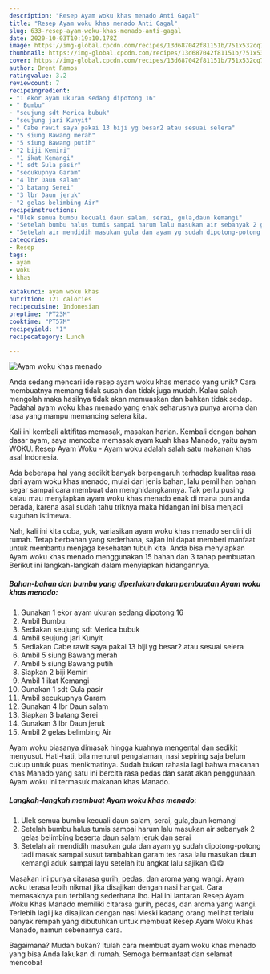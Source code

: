 ```yaml
---
description: "Resep Ayam woku khas menado Anti Gagal"
title: "Resep Ayam woku khas menado Anti Gagal"
slug: 633-resep-ayam-woku-khas-menado-anti-gagal
date: 2020-10-03T10:19:10.178Z
image: https://img-global.cpcdn.com/recipes/13d687042f81151b/751x532cq70/ayam-woku-khas-menado-foto-resep-utama.jpg
thumbnail: https://img-global.cpcdn.com/recipes/13d687042f81151b/751x532cq70/ayam-woku-khas-menado-foto-resep-utama.jpg
cover: https://img-global.cpcdn.com/recipes/13d687042f81151b/751x532cq70/ayam-woku-khas-menado-foto-resep-utama.jpg
author: Brent Ramos
ratingvalue: 3.2
reviewcount: 7
recipeingredient:
- "1 ekor ayam ukuran sedang dipotong 16"
- " Bumbu"
- "seujung sdt Merica bubuk"
- "seujung jari Kunyit"
- " Cabe rawit saya pakai 13 biji yg besar2 atau sesuai selera"
- "5 siung Bawang merah"
- "5 siung Bawang putih"
- "2 biji Kemiri"
- "1 ikat Kemangi"
- "1 sdt Gula pasir"
- "secukupnya Garam"
- "4 lbr Daun salam"
- "3 batang Serei"
- "3 lbr Daun jeruk"
- "2 gelas belimbing Air"
recipeinstructions:
- "Ulek semua bumbu kecuali daun salam, serai, gula,daun kemangi"
- "Setelah bumbu halus tumis sampai harum lalu masukan air sebanyak 2 gelas belimbing beserta daun salam jeruk dan serai"
- "Setelah air mendidih masukan gula dan ayam yg sudah dipotong-potong tadi masak sampai susut tambahkan garam tes rasa lalu masukan daun kemangi aduk sampai layu setelah itu angkat lalu sajikan 😋😋"
categories:
- Resep
tags:
- ayam
- woku
- khas

katakunci: ayam woku khas 
nutrition: 121 calories
recipecuisine: Indonesian
preptime: "PT23M"
cooktime: "PT57M"
recipeyield: "1"
recipecategory: Lunch

---
```



![Ayam woku khas menado](https://img-global.cpcdn.com/recipes/13d687042f81151b/751x532cq70/ayam-woku-khas-menado-foto-resep-utama.jpg)

Anda sedang mencari ide resep ayam woku khas menado yang unik? Cara membuatnya memang tidak susah dan tidak juga mudah. Kalau salah mengolah maka hasilnya tidak akan memuaskan dan bahkan tidak sedap. Padahal ayam woku khas menado yang enak seharusnya punya aroma dan rasa yang mampu memancing selera kita.

Kali ini kembali aktifitas memasak, masakan harian. Kembali dengan bahan dasar ayam, saya mencoba memasak ayam kuah khas Manado, yaitu ayam WOKU. Resep Ayam Woku - Ayam woku adalah salah satu makanan khas asal Indonesia.

Ada beberapa hal yang sedikit banyak berpengaruh terhadap kualitas rasa dari ayam woku khas menado, mulai dari jenis bahan, lalu pemilihan bahan segar sampai cara membuat dan menghidangkannya. Tak perlu pusing kalau mau menyiapkan ayam woku khas menado enak di mana pun anda berada, karena asal sudah tahu triknya maka hidangan ini bisa menjadi suguhan istimewa.


Nah, kali ini kita coba, yuk, variasikan ayam woku khas menado sendiri di rumah. Tetap berbahan yang sederhana, sajian ini dapat memberi manfaat untuk membantu menjaga kesehatan tubuh kita. Anda bisa menyiapkan Ayam woku khas menado menggunakan 15 bahan dan 3 tahap pembuatan. Berikut ini langkah-langkah dalam menyiapkan hidangannya.

<!--inarticleads1-->

##### Bahan-bahan dan bumbu yang diperlukan dalam pembuatan Ayam woku khas menado:

1. Gunakan 1 ekor ayam ukuran sedang dipotong 16
1. Ambil  Bumbu:
1. Sediakan seujung sdt Merica bubuk
1. Ambil seujung jari Kunyit
1. Sediakan  Cabe rawit saya pakai 13 biji yg besar2 atau sesuai selera
1. Ambil 5 siung Bawang merah
1. Ambil 5 siung Bawang putih
1. Siapkan 2 biji Kemiri
1. Ambil 1 ikat Kemangi
1. Gunakan 1 sdt Gula pasir
1. Ambil secukupnya Garam
1. Gunakan 4 lbr Daun salam
1. Siapkan 3 batang Serei
1. Gunakan 3 lbr Daun jeruk
1. Ambil 2 gelas belimbing Air


Ayam woku biasanya dimasak hingga kuahnya mengental dan sedikit menyusut. Hati-hati, bila menurut pengalaman, nasi sepiring saja belum cukup untuk puas menikmatinya. Sudah bukan rahasia lagi bahwa makanan khas Manado yang satu ini bercita rasa pedas dan sarat akan penggunaan. Ayam woku ini termasuk makanan khas Manado. 

<!--inarticleads2-->

##### Langkah-langkah membuat Ayam woku khas menado:

1. Ulek semua bumbu kecuali daun salam, serai, gula,daun kemangi
1. Setelah bumbu halus tumis sampai harum lalu masukan air sebanyak 2 gelas belimbing beserta daun salam jeruk dan serai
1. Setelah air mendidih masukan gula dan ayam yg sudah dipotong-potong tadi masak sampai susut tambahkan garam tes rasa lalu masukan daun kemangi aduk sampai layu setelah itu angkat lalu sajikan 😋😋


Masakan ini punya citarasa gurih, pedas, dan aroma yang wangi. Ayam woku terasa lebih nikmat jika disajikan dengan nasi hangat. Cara memasaknya pun terbilang sederhana lho. Hal ini lantaran Resep Ayam Woku Khas Manado memiliki citarasa gurih, pedas, dan aroma yang wangi. Terlebih lagi jika disajikan dengan nasi Meski kadang orang melihat terlalu banyak rempah yang dibutuhkan untuk membuat Resep Ayam Woku Khas Manado, namun sebenarnya cara. 

Bagaimana? Mudah bukan? Itulah cara membuat ayam woku khas menado yang bisa Anda lakukan di rumah. Semoga bermanfaat dan selamat mencoba!
